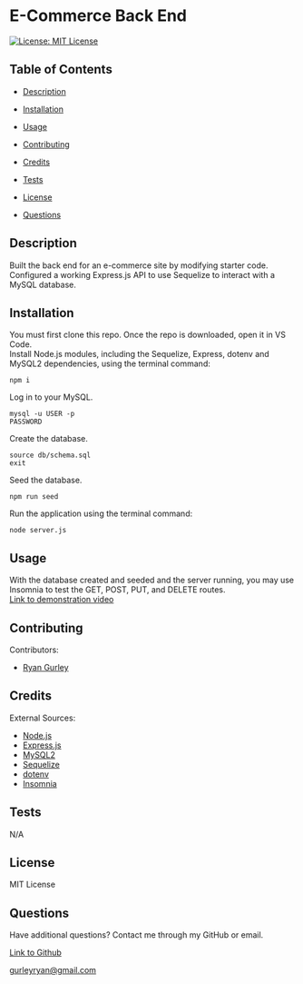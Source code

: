 # E-Commerce Back End


[![License: MIT License](https://img.shields.io/badge/License-MIT-green.svg)](https://opensource.org/license/mit/)

## Table of Contents

 * [Description](#description)

 * [Installation](#installation)

 * [Usage](#usage)

 * [Contributing](#contributing)

 * [Credits](#credits)

 * [Tests](#tests)

 * [License](#license)

 * [Questions](#questions)

## Description

Built the back end for an e-commerce site by modifying starter code. Configured a working Express.js API to use Sequelize to interact with a MySQL database.

## Installation

You must first clone this repo. Once the repo is downloaded, open it in VS Code. <br />
Install Node.js modules, including the Sequelize, Express, dotenv and MySQL2 dependencies, using the terminal command:
```console
npm i
```
Log in to your MySQL.
```console
mysql -u USER -p
PASSWORD
```
Create the database.
```console
source db/schema.sql
exit
```
Seed the database.
```console
npm run seed
```
Run the application using the terminal command:
```console
node server.js
```

## Usage

With the database created and seeded and the server running, you may use Insomnia to test the GET, POST, PUT, and DELETE routes. <br />
[Link to demonstration video]()

## Contributing

Contributors: <br />

- [Ryan Gurley](https://github.com/gurleyryan)

## Credits

External Sources: <br />
- [Node.js](https://nodejs.org/en) <br />
- [Express.js](https://www.npmjs.com/package/express) <br />
- [MySQL2](https://www.npmjs.com/package/mysql2) <br />
- [Sequelize](https://www.npmjs.com/package/sequelize) <br />
- [dotenv](https://www.npmjs.com/package/dotenv) <br />
- [Insomnia](https://insomnia.rest/)

## Tests

N/A

## License

MIT License

## Questions

Have additional questions? Contact me through my GitHub or email.

[Link to Github](https://github.com/gurleyryan)

<a href="mailto:gurleyryan@gmail.com">gurleyryan@gmail.com</a>
